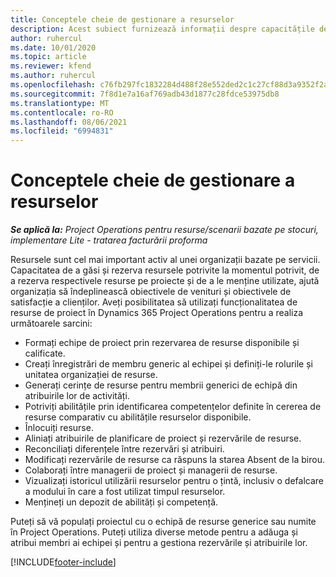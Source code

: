 ```yaml
---
title: Conceptele cheie de gestionare a resurselor
description: Acest subiect furnizează informații despre capacitățile de gestionare a resurselor în Microsoft Dynamics Project Operations.
author: ruhercul
ms.date: 10/01/2020
ms.topic: article
ms.reviewer: kfend
ms.author: ruhercul
ms.openlocfilehash: c76fb297fc1832284d488f28e552ded2c1c27cf88d3a9352f2a31e667aac746e
ms.sourcegitcommit: 7f8d1e7a16af769adb43d1877c28fdce53975db8
ms.translationtype: MT
ms.contentlocale: ro-RO
ms.lasthandoff: 08/06/2021
ms.locfileid: "6994831"
---
```

# <a name="resource-management-key-concepts"></a>Conceptele cheie de gestionare a resurselor

_**Se aplică la:** Project Operations pentru resurse/scenarii bazate pe stocuri, implementare Lite - tratarea facturării proforma_

Resursele sunt cel mai important activ al unei organizații bazate pe servicii. Capacitatea de a găsi și rezerva resursele potrivite la momentul potrivit, de a rezerva respectivele resurse pe proiecte și de a le menține utilizate, ajută organizația să îndeplinească obiectivele de venituri și obiectivele de satisfacție a clienților. Aveți posibilitatea să utilizați funcționalitatea de resurse de proiect în Dynamics 365 Project Operations pentru a realiza următoarele sarcini:

- Formați echipe de proiect prin rezervarea de resurse disponibile și calificate.
- Creați înregistrări de membru generic al echipei și definiți-le rolurile și unitatea organizației de resurse.
- Generați cerințe de resurse pentru membrii generici de echipă din atribuirile lor de activități.
- Potriviți abilitățile prin identificarea competențelor definite în cererea de resurse comparativ cu abilitățile resurselor disponibile.
- Înlocuiți resurse.
- Aliniați atribuirile de planificare de proiect și rezervările de resurse.
- Reconciliați diferențele între rezervări și atribuiri.
- Modificați rezervările de resurse ca răspuns la starea Absent de la birou.
- Colaborați între managerii de proiect și managerii de resurse.
- Vizualizați istoricul utilizării resurselor pentru o țintă, inclusiv o defalcare a modului în care a fost utilizat timpul resurselor.
- Mențineți un depozit de abilități și competență.


Puteți să vă populați proiectul cu o echipă de resurse generice sau numite în Project Operations. Puteți utiliza diverse metode pentru a adăuga și atribui membri ai echipei și pentru a gestiona rezervările și atribuirile lor. 


[!INCLUDE[footer-include](../includes/footer-banner.md)]